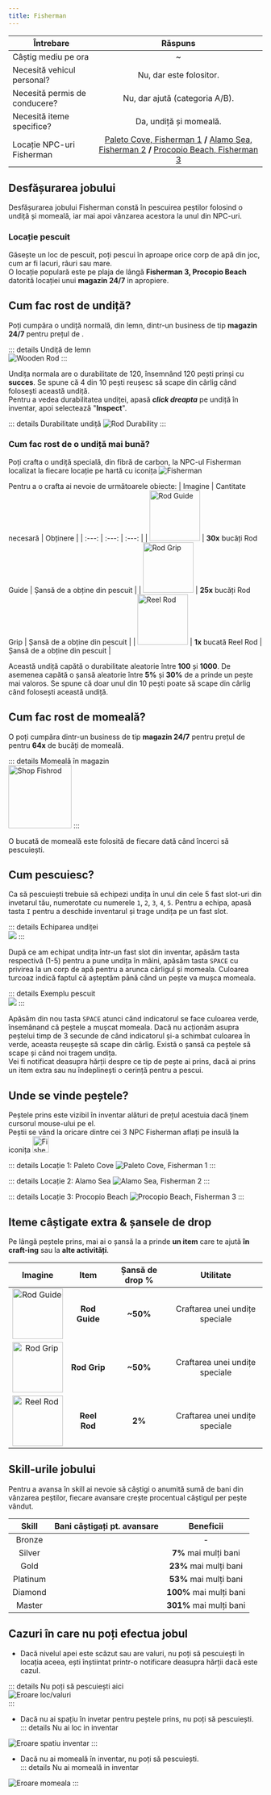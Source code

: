 ```yaml
---
title: Fisherman
---
```


| Întrebare   | Răspuns |
| ----------- | :-----------: |
| Câștig mediu pe ora | ~<Dinero :amount='1500' /> |
| Necesită vehicul personal? | Nu, dar este folositor. |
| Necesită permis de conducere? | Nu, dar ajută (categoria A/B). |
| Necesită iteme specifice? | Da, undiță și momeală. |
| Locație NPC-uri Fisherman | [Paleto Cove, Fisherman 1](https://i.imgur.com/5mGr5NE.png) **/** [Alamo Sea, Fisherman 2](https://i.imgur.com/AoslGiy.png) **/** [Procopio Beach, Fisherman 3](https://i.imgur.com/0Ur4iDk.png) |

## Desfășurarea jobului

Desfășurarea jobului Fisherman constă în pescuirea peștilor folosind o undiță și momeală, iar mai apoi vânzarea acestora la unul din NPC-uri.  

### Locație pescuit  

Găsește un loc de pescuit, poți pescui în aproape orice corp de apă din joc, cum ar fi lacuri, râuri sau mare.  
O locație populară este pe plaja de lângă **Fisherman 3, Procopio Beach** datorită locației unui **magazin 24/7** in apropiere. 

## Cum fac rost de undiță?

Poți cumpăra o undiță normală, din lemn, dintr-un business de tip **magazin 24/7** pentru prețul de <Dinero :amount='100' />.  

::: details Undiță de lemn  
  <Image src="https://i.imgur.com/i8RG0sN.png" alt="Wooden Rod" />
:::

Undița normala are o durabilitate de 120, însemnând 120 pești prinși cu **succes**. Se spune că 4 din 10 pești reușesc să scape din cârlig când folosești această undiță.  
Pentru a vedea durabilitatea undiței, apasă _**click dreapta**_ pe undiță în inventar, apoi selectează "**Inspect**".  

::: details Durabilitate undiță
  <Image src="https://i.imgur.com/l24Y6He.png" alt="Rod Durability" />
:::  
 
### Cum fac rost de o undiță mai bună?  

Poți crafta o undiță specială, din fibră de carbon, la NPC-ul Fisherman localizat la fiecare locație pe hartă cu iconița <Image src="https://i.imgur.com/W89GtyV.png" alt="Fisherman" />

Pentru a o crafta ai nevoie de următoarele obiecte:
| Imagine | Cantitate necesară | Obținere |
| :---: | :---: | :---: |
| <Image src="https://i.imgur.com/Wnnlxz8.png" alt="Rod Guide" width="100" /> | **30x** bucăți Rod Guide | Șansă de a obține din pescuit |
| <Image src="https://i.imgur.com/IF3BKBI.png" alt="Rod Grip" width="100" /> | **25x** bucăți Rod Grip | Șansă de a obține din pescuit |
| <Image src="https://i.imgur.com/mF8EOhE.png" alt="Reel Rod" width="100" /> | **1x** bucată Reel Rod | Șansă de a obține din pescuit |  

Această undiță capătă o durabilitate aleatorie între **100** și **1000**. De asemenea capătă o șansă aleatorie între **5%** și **30%** de a prinde un pește mai valoros. Se spune că doar unul din 10 pești poate să scape din cârlig când folosești această undiță.

## Cum fac rost de momeală?

O poți cumpăra dintr-un business de tip **magazin 24/7** pentru prețul de <Dinero :amount='64' /> pentru **64x** de bucăți de momeală.  

::: details Momeală în magazin   
  <Image src="https://i.imgur.com/qdsVOWE.png" alt="Shop Fishrod" width="125" />
:::  

O bucată de momeală este folosită de fiecare dată când încerci să pescuiești.

## Cum pescuiesc?

Ca să pescuiești trebuie să echipezi undița în unul din cele 5 fast slot-uri din invetarul tău, numerotate cu numerele `1`, `2`, `3`, `4`, `5`. Pentru a echipa, apasă tasta `I` pentru a deschide inventarul și trage undița pe un fast slot.

::: details Echiparea undiței  
  <Image src="https://i.imgur.com/XpaQb63.gif" />
:::  

După ce am echipat undița într-un fast slot din inventar, apăsăm tasta respectivă (1-5) pentru a pune undița în mâini, apăsăm tasta `SPACE` cu privirea la un corp de apă pentru a arunca cârligul și momeala. Culoarea turcoaz indică faptul că așteptăm până când un pește va mușca momeala.  

::: details Exemplu pescuit  
  <Image src="https://i.imgur.com/qXwSTRb.gif" />
:::  

Apăsăm din nou tasta `SPACE` atunci când indicatorul se face culoarea verde, însemânand că peștele a mușcat momeala. Dacă nu acționăm asupra peștelui timp de 3 secunde de când indicatorul și-a schimbat culoarea în verde, aceasta reușește să scape din cârlig.
Există o șansă ca peștele să scape și când noi tragem undița.  
Vei fi notificat deasupra hărții despre ce tip de pește ai prins, dacă ai prins un item extra sau nu îndeplinești o cerință pentru a pescui.

## Unde se vinde peștele?

Peștele prins este vizibil în inventar alături de prețul acestuia dacă ținem cursorul mouse-ului pe el.  
Peștii se vând la oricare dintre cei 3 NPC Fisherman aflați pe insulă la iconița <Image src="https://i.imgur.com/W89GtyV.png" alt="Fisherman Icon" width="32" />

::: details Locație 1: Paleto Cove
  <Image src="https://i.imgur.com/5mGr5NE.png" alt="Paleto Cove, Fisherman 1" />
:::  

::: details Locație 2: Alamo Sea
  <Image src="https://i.imgur.com/AoslGiy.png" alt="Alamo Sea, Fisherman 2" />
:::  

::: details Locație 3: Procopio Beach 
  <Image src="https://i.imgur.com/0Ur4iDk.png" alt="Procopio Beach, Fisherman 3" />
:::  

<!-- Un tabel cu toți peștii din apele statului San Adreas și șansele de prindere: [enciclopedie pești](./fisherman-fishes.md/) -->

## Iteme câștigate extra & șansele de drop

Pe lângă peștele prins, mai ai o șansă la a prinde **un item** care te ajută **în craft-ing** sau la **alte activități**.  

| Imagine | Item | Șansă de drop % | Utilitate
| :-----------: | :-----------: | :-----------: | :-----------: |
| <Image src="https://i.imgur.com/Wnnlxz8.png" alt="Rod Guide" width="100" /> | **Rod Guide** |  **~50%**  | Craftarea unei undițe speciale |
| <Image src="https://i.imgur.com/IF3BKBI.png" alt="Rod Grip" width="100" /> | **Rod Grip** |  **~50%** | Craftarea unei undițe speciale |
| <Image src="https://i.imgur.com/mF8EOhE.png" alt="Reel Rod" width="100" /> | **Reel Rod** | **2%**  | Craftarea unei undițe speciale |
 
## Skill-urile jobului

Pentru a avansa în skill ai nevoie să câștigi o anumită sumă de bani din vânzarea peștilor, fiecare avansare crește procentual câștigul per pește vândut.  

| **Skill** | **Bani câștigați pt. avansare** | **Beneficii**
| :-----------: | :-----------: | :-----------: |
| Bronze | <Dinero :amount='0' /> | - |
| Silver | <Dinero :amount='15000' /> | **7%** mai mulți bani |
| Gold | <Dinero :amount='75000' /> | **23%** mai mulți bani |
| Platinum | <Dinero :amount='250000' /> | **53%** mai mulți bani |
| Diamond | <Dinero :amount='750000' /> | **100%** mai mulți bani |
| Master | <Dinero :amount='1500000' /> | **301%** mai mulți bani |

## Cazuri în care nu poți efectua jobul  
 
- Dacă nivelul apei este scăzut sau are valuri, nu poți să pescuiești în locația aceea, ești înștiintat printr-o notificare deasupra hărții dacă este cazul.  

::: details Nu poți să pescuiești aici  
 <Image src="https://i.imgur.com/z0OnAOM.png" alt="Eroare loc/valuri" />  
:::  

- Dacă nu ai spațiu în invetar pentru peștele prins, nu poți să pescuiești.  
::: details Nu ai loc in inventar  
 <Image src="https://i.imgur.com/rE8Cvc9.png" alt="Eroare spatiu inventar" />  
:::  

- Dacă nu ai momeală în inventar, nu poți să pescuiești.  
::: details Nu ai momeală in inventar  
 <Image src="https://i.imgur.com/1zQ91yu.png" alt="Eroare momeala" />  
:::  
